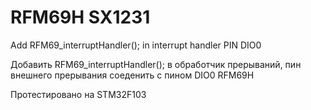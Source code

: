 # RFM69H SX1231

Add RFM69_interruptHandler(); in interrupt handler PIN DIO0 
<br/>

Добавить RFM69_interruptHandler(); в обработчик прерываний, пин внешнего прерывания соеденить с пином DIO0 RFM69H
<br/>

Протестировано на STM32F103
<br/>

